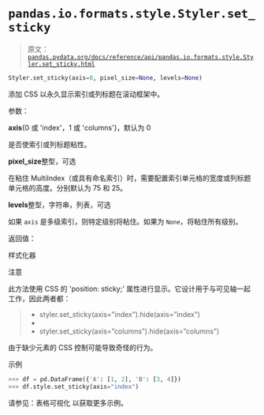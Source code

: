 # `pandas.io.formats.style.Styler.set_sticky`

> 原文：[`pandas.pydata.org/docs/reference/api/pandas.io.formats.style.Styler.set_sticky.html`](https://pandas.pydata.org/docs/reference/api/pandas.io.formats.style.Styler.set_sticky.html)

```py
Styler.set_sticky(axis=0, pixel_size=None, levels=None)
```

添加 CSS 以永久显示索引或列标题在滚动框架中。

参数：

**axis**{0 或 'index'，1 或 'columns'}，默认为 0

是否使索引或列标题粘性。

**pixel_size**整型，可选

在粘住 MultiIndex（或具有命名索引）时，需要配置索引单元格的宽度或列标题单元格的高度。分别默认为 75 和 25。

**levels**整型，字符串，列表，可选

如果 `axis` 是多级索引，则特定级别将粘住。如果为 `None`，将粘住所有级别。

返回值：

样式化器

注意

此方法使用 CSS 的 'position: sticky;' 属性进行显示。它设计用于与可见轴一起工作，因此两者都：

> +   styler.set_sticky(axis=”index”).hide(axis=”index”)
> +   
> +   styler.set_sticky(axis=”columns”).hide(axis=”columns”)

由于缺少元素的 CSS 控制可能导致奇怪的行为。

示例

```py
>>> df = pd.DataFrame({'A': [1, 2], 'B': [3, 4]})
>>> df.style.set_sticky(axis="index") 
```

请参见：表格可视化 以获取更多示例。
